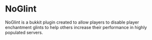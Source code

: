 # NoGlint
NoGlint is a bukkit plugin created to allow players to disable player enchantment glints to help others increase their performance in highly populated servers.
